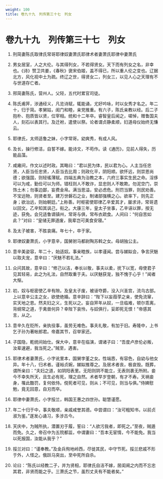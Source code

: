 ```yaml
---
weight: 100
title: 卷九十九　列传第三十七　列女
---
```


# 卷九十九　列传第三十七　列女

1. <span id="卷九十九　列传第三十七　列女-1"></span>
刑简妻陈氏取律氏常哥耶律奴妻萧氏耶律术者妻萧氏耶律中妻萧氏

2. <span id="卷九十九　列传第三十七　列女-2"></span>
男女居室，人之大伦。与其得列女，不若得贤女。天下而有列女之名，非幸也。《诗》赞卫共姜，《春秋》褒宋伯姬，盖不得已，所以重人伦之变也。辽据北方，风化视中土为疏。终辽之世，得贤女二，列女三，以见人心之天理有不与世道存亡者。

3. <span id="卷九十九　列传第三十七　列女-3"></span>
邢简妻陈氏，营州人。父陉，五代时累官司徒。

4. <span id="卷九十九　列传第三十七　列女-4"></span>
陈氏甫笄，涉通经义，凡览诗赋，辄能诵，尤好吟咏，时以女秀才名之。年二十，归于简。孝舅姑，闺门和睦，亲党推重。有六子，陈氏亲教以经。后二子抱朴、抱质皆以贤，位宰相。统和十二年卒。睿智皇后闻之，嗟悼，赠鲁国夫人，刻石以表其行。及迁袝，遣使以祭。论者谓贞静柔顺，妇道母仪始终无慊云。

5. <span id="卷九十九　列传第三十七　列女-5"></span>
耶律氏，太师适鲁之妹，小字常哥。幼爽秀，有成人风。

6. <span id="卷九十九　列传第三十七　列女-6"></span>
及长，操行修洁，自誓不嫁。能诗文，不苟作。读《通历》，见前人得失，历能品藻。

7. <span id="卷九十九　列传第三十七　列女-7"></span>
咸雍间，作文以述时政。其略曰：“君以民为体，民以君为心。人主当任忠贤，人臣当任忠贤，人臣当去比周；则政化平，阴阳顺。欲怀远，则崇恩尚德；欲强国，则轻徭薄赋。四端五典为治教之本，六府三事实生民之命。淫侈可以为戒，勤俭可以为师。错枉则人不敢诈，显忠则人不敢欺。勿泥空门，崇饰土木；勿事边鄙，妄费金帛。满当思溢，安必虑危。刑罚当罪，则民劝善。不宝远物，则贤者至。建万世磐石之业，制诸部强横之心。欲率下，则先正身；欲治远，则始朝廷。”上称善。时枢密使耶律乙辛爱其才，屡求诗，常哥遗以回文。乙辛知其讽己，衔之。大康三年，皇太子坐事，乙辛诬以罪，按无迹，获免。会兄适鲁谪镇州，常哥与俱，常布衣疏食。人间曰：“何自苦如此？”对曰：“皇储无罪道废，我辈岂可美食安寝。”

8. <span id="卷九十九　列传第三十七　列女-8"></span>
及太子被害，不胜哀痛。年七十，卒于家。

9. <span id="卷九十九　列传第三十七　列女-9"></span>
耶律奴妻萧氏，小字意辛，国舅驸马都尉陶苏斡之女。母胡独公主。

10. <span id="卷九十九　列传第三十七　列女-10"></span>
意辛美姿容，年二十，始适奴。事亲睦族，以孝谨闻。尝与娣姒会，争言厌魅以取夫宠，意辛曰：“厌魅不若礼法。”

11. <span id="卷九十九　列传第三十七　列女-11"></span>
众问其故，意辛曰：“修己以洁，奉长以敬，事夫以柔，抚下以宽，毋使君子见其轻易，此之为礼法，自然取重于夫。以厌魅获宠，独不愧于心乎！”闻者大惭。

12. <span id="卷九十九　列传第三十七　列女-12"></span>
初，奴与枢密使乙辛有隙。及皇太子废，被诬夺爵，没入兴圣宫，流乌古部。上以意辛公主之女，欲使绝婚。意辛辞曰：“陛下以妄葭莩之亲，使免流窜，实天地之恩。然夫妇之义，生死以之。妄自笄年从奴，一旦临难，顿尔乖离，背纲常之道，于禽兽何异？幸陛下哀怜，与奴俱行，妥即死无恨！”帝感其言，从之。

13. <span id="卷九十九　列传第三十七　列女-13"></span>
意辛久在贬所，亲执役事，虽劳无难色。事夫礼敬，有加于旧。寿隆中，上书乞子孙为著帐郎君。帝嘉其节，召举家还。

14. <span id="卷九十九　列传第三十七　列女-14"></span>
子国隐，乾统间始仕。保大中，意辛在临演，谓诸子曰：“吾度卢彦伦必叛，汝辈速避，我当死之。”贼至，遇害。

15. <span id="卷九十九　列传第三十七　列女-15"></span>
耶律术者妻萧氏，小字讹里本，国舅孛堇之女。性端悫，有容色，自幼与他女异。年十八，归术者。谨裕贞婉，娣姒推尊之。及居术者丧，极哀毁。既葬，谓所亲曰：“夫妇之道，如阴阳表里。无阳则阴不能立，无表则裹无所附。妾今不幸失所天，且生必有死，理之自然。术者早岁登朝，有才不寿。天祸妾身，罹此酷罚，复何依恃。傥死者可见，则从；不可见，则当与俱。”侍婢慰勉，竟无回意，自刃而卒。

16. <span id="卷九十九　列传第三十七　列女-16"></span>
耶律中妻萧氏，小字挼兰，韩国王惠之四世孙。聪慧谨愿。

17. <span id="卷九十九　列传第三十七　列女-17"></span>
年二十归于中，事夫敬顺，亲戚咸誉其德。中尝谓曰：“汝可粗知书，以前贞淑为鉴。”遂发心诵习，多涉古今。

18. <span id="卷九十九　列传第三十七　列女-18"></span>
天庆中，为贼所执，潜置刃于履，誓曰：“人欲污我者，即死之。”至夜，贼遁而免。久之，帝召中为五院都监，中谓妻曰：“吾本无宦情，今不能免。我当以死报国，汝能从我乎？”

19. <span id="卷九十九　列传第三十七　列女-19"></span>
挼兰对曰：“谨奉教。”及金兵徇地岭西，尽徙其民，中守节死。挼兰悲戚不形于外，人怪之。俄跃马突出，至中死所自杀。

20. <span id="卷九十九　列传第三十七　列女-20"></span>
论曰：“陈氏以经教二子，并为贤相，耶律氏自洁不嫁，居闺阃之内而不忘忠其君，非贤而能之乎。三萧氏之节，虽烈丈夫有不能者矣。”
